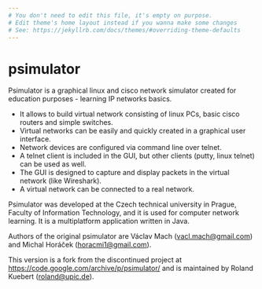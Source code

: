 ```yaml
---
# You don't need to edit this file, it's empty on purpose.
# Edit theme's home layout instead if you wanna make some changes
# See: https://jekyllrb.com/docs/themes/#overriding-theme-defaults
---
```

# psimulator

Psimulator is a graphical linux and cisco network simulator created for education purposes - learning IP networks basics.

* It allows to build virtual network consisting of linux PCs, basic cisco routers and simple switches.
* Virtual networks can be easily and quickly created in a graphical user interface.
* Network devices are configured via command line over telnet.
* A telnet client is included in the GUI, but other clients (putty, linux telnet) can be used as well.
* The GUI is designed to capture and display packets in the virtual network (like Wireshark).
* A virtual network can be connected to a real network.

Psimulator was developed at the Czech technical university in Prague, Faculty of Information Technology, and it is used for computer network learning. It is a multiplatform application written in Java.

Authors of the original psimulator are Václav Mach (vacl.mach@gmail.com) and Michal Horáček (horacmi1@gmail.com).

This version is a fork from the discontinued project at https://code.google.com/archive/p/psimulator/ and is maintained by Roland Kuebert (roland@upic.de).
